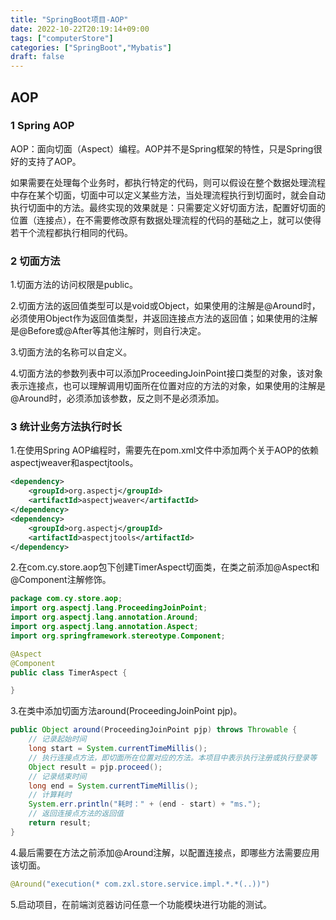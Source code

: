 ```yaml
---
title: "SpringBoot项目-AOP"
date: 2022-10-22T20:19:14+09:00
tags: ["computerStore"]
categories: ["SpringBoot","Mybatis"]
draft: false
---
```

## AOP

### 1 Spring AOP


AOP：面向切面（Aspect）编程。AOP并不是Spring框架的特性，只是Spring很好的支持了AOP。

如果需要在处理每个业务时，都执行特定的代码，则可以假设在整个数据处理流程中存在某个切面，切面中可以定义某些方法，当处理流程执行到切面时，就会自动执行切面中的方法。最终实现的效果就是：只需要定义好切面方法，配置好切面的位置（连接点），在不需要修改原有数据处理流程的代码的基础之上，就可以使得若干个流程都执行相同的代码。

### 2 切面方法

1.切面方法的访问权限是public。

2.切面方法的返回值类型可以是void或Object，如果使用的注解是@Around时，必须使用Object作为返回值类型，并返回连接点方法的返回值；如果使用的注解是@Before或@After等其他注解时，则自行决定。

3.切面方法的名称可以自定义。

4.切面方法的参数列表中可以添加ProceedingJoinPoint接口类型的对象，该对象表示连接点，也可以理解调用切面所在位置对应的方法的对象，如果使用的注解是@Around时，必须添加该参数，反之则不是必须添加。

### 3 统计业务方法执行时长

1.在使用Spring AOP编程时，需要先在pom.xml文件中添加两个关于AOP的依赖aspectjweaver和aspectjtools。

```xml
<dependency>
    <groupId>org.aspectj</groupId>
    <artifactId>aspectjweaver</artifactId>
</dependency>
<dependency>
    <groupId>org.aspectj</groupId>
    <artifactId>aspectjtools</artifactId>
</dependency>
```

2.在com.cy.store.aop包下创建TimerAspect切面类，在类之前添加@Aspect和@Component注解修饰。

```java
package com.cy.store.aop;
import org.aspectj.lang.ProceedingJoinPoint;
import org.aspectj.lang.annotation.Around;
import org.aspectj.lang.annotation.Aspect;
import org.springframework.stereotype.Component;

@Aspect
@Component
public class TimerAspect {

}
```

3.在类中添加切面方法around(ProceedingJoinPoint pjp)。

```java
public Object around(ProceedingJoinPoint pjp) throws Throwable {
    // 记录起始时间
    long start = System.currentTimeMillis();
    // 执行连接点方法，即切面所在位置对应的方法。本项目中表示执行注册或执行登录等
    Object result = pjp.proceed();
    // 记录结束时间
    long end = System.currentTimeMillis();
    // 计算耗时
    System.err.println("耗时：" + (end - start) + "ms.");
    // 返回连接点方法的返回值
    return result;
}
```

4.最后需要在方法之前添加@Around注解，以配置连接点，即哪些方法需要应用该切面。

```java
@Around("execution(* com.zxl.store.service.impl.*.*(..))")
```

5.启动项目，在前端浏览器访问任意一个功能模块进行功能的测试。

